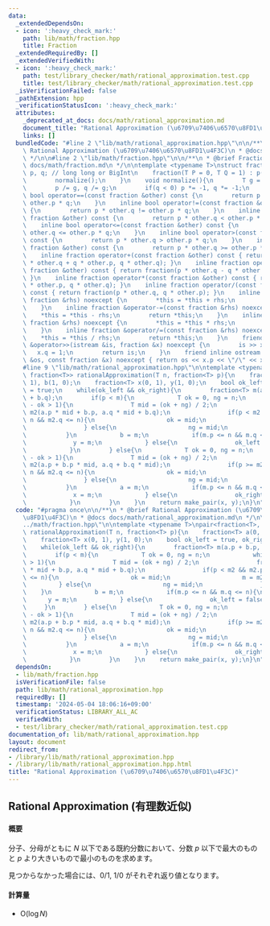 ```yaml
---
data:
  _extendedDependsOn:
  - icon: ':heavy_check_mark:'
    path: lib/math/fraction.hpp
    title: Fraction
  _extendedRequiredBy: []
  _extendedVerifiedWith:
  - icon: ':heavy_check_mark:'
    path: test/library_checker/math/rational_approximation.test.cpp
    title: test/library_checker/math/rational_approximation.test.cpp
  _isVerificationFailed: false
  _pathExtension: hpp
  _verificationStatusIcon: ':heavy_check_mark:'
  attributes:
    _deprecated_at_docs: docs/math/rational_approximation.md
    document_title: "Rational Approximation (\u6709\u7406\u6570\u8FD1\u4F3C)"
    links: []
  bundledCode: "#line 2 \"lib/math/rational_approximation.hpp\"\n\n/**\n * @brief\
    \ Rational Approximation (\u6709\u7406\u6570\u8FD1\u4F3C)\n * @docs docs/math/rational_approximation.md\n\
    \ */\n\n#line 2 \"lib/math/fraction.hpp\"\n\n/**\n * @brief Fraction\n * @docs\
    \ docs/math/fraction.md\n */\n\ntemplate <typename T>\nstruct fraction{\n    T\
    \ p, q; // long long or BigInt\n    fraction(T P = 0, T Q = 1) : p(P), q(Q){\n\
    \        normalize();\n    }\n    void normalize(){\n        T g = __gcd(p, q);\n\
    \        p /= g, q /= g;\n        if(q < 0) p *= -1, q *= -1;\n    }\n    inline\
    \ bool operator==(const fraction &other) const {\n        return p * other.q ==\
    \ other.p * q;\n    }\n    inline bool operator!=(const fraction &other) const\
    \ {\n        return p * other.q != other.p * q;\n    }\n    inline bool operator<(const\
    \ fraction &other) const {\n        return p * other.q < other.p * q;\n    }\n\
    \    inline bool operator<=(const fraction &other) const {\n        return p *\
    \ other.q <= other.p * q;\n    }\n    inline bool operator>(const fraction &other)\
    \ const {\n        return p * other.q > other.p * q;\n    }\n    inline bool operator>=(const\
    \ fraction &other) const {\n        return p * other.q >= other.p * q;\n    }\n\
    \    inline fraction operator+(const fraction &other) const { return fraction(p\
    \ * other.q + q * other.p, q * other.q); }\n    inline fraction operator-(const\
    \ fraction &other) const { return fraction(p * other.q - q * other.p, q * other.q);\
    \ }\n    inline fraction operator*(const fraction &other) const { return fraction(p\
    \ * other.p, q * other.q); }\n    inline fraction operator/(const fraction &other)\
    \ const { return fraction(p * other.q, q * other.p); }\n    inline fraction &operator+=(const\
    \ fraction &rhs) noexcept {\n        *this = *this + rhs;\n        return *this;\n\
    \    }\n    inline fraction &operator-=(const fraction &rhs) noexcept {\n    \
    \    *this = *this - rhs;\n        return *this;\n    }\n    inline fraction &operator*=(const\
    \ fraction &rhs) noexcept {\n        *this = *this * rhs;\n        return *this;\n\
    \    }\n    inline fraction &operator/=(const fraction &rhs) noexcept {\n    \
    \    *this = *this / rhs;\n        return *this;\n    }\n    friend inline istream\
    \ &operator>>(istream &is, fraction &x) noexcept {\n        is >> x.p;\n     \
    \   x.q = 1;\n        return is;\n    }\n    friend inline ostream &operator<<(ostream\
    \ &os, const fraction &x) noexcept { return os << x.p << \"/\" << x.q; }\n};\n\
    #line 9 \"lib/math/rational_approximation.hpp\"\n\ntemplate <typename T>\npair<fraction<T>,\
    \ fraction<T>> rationalApproximation(T n, fraction<T> p){\n    fraction<T> a(0,\
    \ 1), b(1, 0);\n    fraction<T> x(0, 1), y(1, 0);\n    bool ok_left = true, ok_right\
    \ = true;\n    while(ok_left && ok_right){\n        fraction<T> m(a.p + b.p, a.q\
    \ + b.q);\n        if(p < m){\n            T ok = 0, ng = n;\n            while(ng\
    \ - ok > 1){\n                T mid = (ok + ng) / 2;\n                fraction<T>\
    \ m2(a.p * mid + b.p, a.q * mid + b.q);\n                if(p < m2 && m2.p <=\
    \ n && m2.q <= n){\n                    ok = mid;\n                    m = m2;\n\
    \                } else{\n                    ng = mid;\n                }\n \
    \           }\n            b = m;\n            if(m.p <= n && m.q <= n){\n   \
    \             y = m;\n            } else{\n                ok_left = false;\n\
    \            }\n        } else{\n            T ok = 0, ng = n;\n            while(ng\
    \ - ok > 1){\n                T mid = (ok + ng) / 2;\n                fraction<T>\
    \ m2(a.p + b.p * mid, a.q + b.q * mid);\n                if(p >= m2 && m2.p <=\
    \ n && m2.q <= n){\n                    ok = mid;\n                    m = m2;\n\
    \                } else{\n                    ng = mid;\n                }\n \
    \           }\n            a = m;\n            if(m.p <= n && m.q <= n){\n   \
    \             x = m;\n            } else{\n                ok_right = false;\n\
    \            }\n        }\n    }\n    return make_pair(x, y);\n}\n"
  code: "#pragma once\n\n/**\n * @brief Rational Approximation (\u6709\u7406\u6570\
    \u8FD1\u4F3C)\n * @docs docs/math/rational_approximation.md\n */\n\n#include \"\
    ../math/fraction.hpp\"\n\ntemplate <typename T>\npair<fraction<T>, fraction<T>>\
    \ rationalApproximation(T n, fraction<T> p){\n    fraction<T> a(0, 1), b(1, 0);\n\
    \    fraction<T> x(0, 1), y(1, 0);\n    bool ok_left = true, ok_right = true;\n\
    \    while(ok_left && ok_right){\n        fraction<T> m(a.p + b.p, a.q + b.q);\n\
    \        if(p < m){\n            T ok = 0, ng = n;\n            while(ng - ok\
    \ > 1){\n                T mid = (ok + ng) / 2;\n                fraction<T> m2(a.p\
    \ * mid + b.p, a.q * mid + b.q);\n                if(p < m2 && m2.p <= n && m2.q\
    \ <= n){\n                    ok = mid;\n                    m = m2;\n       \
    \         } else{\n                    ng = mid;\n                }\n        \
    \    }\n            b = m;\n            if(m.p <= n && m.q <= n){\n          \
    \      y = m;\n            } else{\n                ok_left = false;\n       \
    \     }\n        } else{\n            T ok = 0, ng = n;\n            while(ng\
    \ - ok > 1){\n                T mid = (ok + ng) / 2;\n                fraction<T>\
    \ m2(a.p + b.p * mid, a.q + b.q * mid);\n                if(p >= m2 && m2.p <=\
    \ n && m2.q <= n){\n                    ok = mid;\n                    m = m2;\n\
    \                } else{\n                    ng = mid;\n                }\n \
    \           }\n            a = m;\n            if(m.p <= n && m.q <= n){\n   \
    \             x = m;\n            } else{\n                ok_right = false;\n\
    \            }\n        }\n    }\n    return make_pair(x, y);\n}\n"
  dependsOn:
  - lib/math/fraction.hpp
  isVerificationFile: false
  path: lib/math/rational_approximation.hpp
  requiredBy: []
  timestamp: '2024-05-04 18:06:16+09:00'
  verificationStatus: LIBRARY_ALL_AC
  verifiedWith:
  - test/library_checker/math/rational_approximation.test.cpp
documentation_of: lib/math/rational_approximation.hpp
layout: document
redirect_from:
- /library/lib/math/rational_approximation.hpp
- /library/lib/math/rational_approximation.hpp.html
title: "Rational Approximation (\u6709\u7406\u6570\u8FD1\u4F3C)"
---
```

## Rational Approximation (有理数近似)

#### 概要

分子、分母がともに $N$ 以下である既約分数において、分数 $p$ 以下で最大のものと $p$ より大きいもので最小のものを求めます。

見つからなかった場合には、$0/1$, $1/0$ がそれぞれ返り値となります。

#### 計算量

- $\mathrm{O}(\log N)$